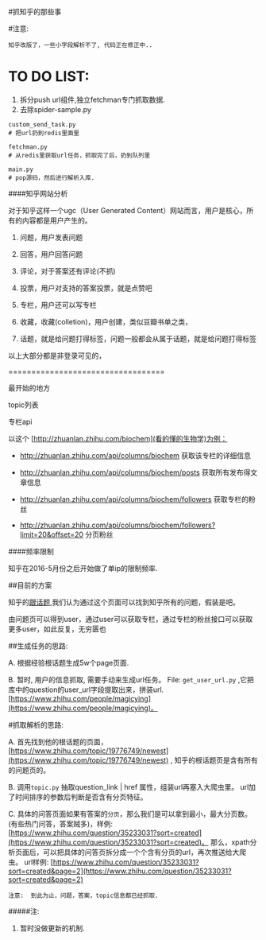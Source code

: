 #抓知乎的那些事

#注意:
```
知乎改版了，一些小字段解析不了, 代码正在修正中..
```


# TO DO LIST:

1. 拆分push url组件,独立fetchman专门抓取数据.
2. 去除spider-sample.py

```
custom_send_task.py 
# 把url扔到redis里面里

fetchman.py         
# 从redis里获取url任务，抓取完了后，扔到队列里

main.py             
# pop源码，然后进行解析入库.

```

####知乎网站分析

对于知乎这样一个ugc（User Generated Content）网站而言，用户是核心，所有的内容都是用户产生的。

1.  问题，用户发表问题

2.  回答，用户回答问题

3.  评论，对于答案还有评论(不抓)

4.  投票，用户对支持的答案投票，就是点赞吧

5.  专栏，用户还可以写专栏

6.  收藏，收藏(colletion)，用户创建，类似豆瓣书单之类，

7.  话题，就是给问题打得标签，问题一般都会从属于话题，就是给问题打得标签


以上大部分都是非登录可见的，

==================================

最开始的地方

topic列表

专栏api

以这个 [http://zhuanlan.zhihu.com/biochem](看的懂的生物学)为例：

* http://zhuanlan.zhihu.com/api/columns/biochem 获取该专栏的详细信息
* http://zhuanlan.zhihu.com/api/columns/biochem/posts 获取所有发布得文章信息

* http://zhuanlan.zhihu.com/api/columns/biochem/followers 获取专栏的粉丝
* http://zhuanlan.zhihu.com/api/columns/biochem/followers?limit=20&offset=20 分页粉丝


####频率限制

知乎在2016-5月份之后开始做了单ip的限制频率.


##目前的方案

知乎的[跟话题](https://www.zhihu.com/topic/19776749/questions),我们认为通过这个页面可以找到知乎所有的问题，假装是吧。

由问题页可以得到user，通过user可以获取专栏，通过专栏的粉丝接口可以获取更多user，如此反复，无穷匮也


##生成任务的思路:

A.  根据经验根话题生成5w个page页面.

B. 暂时, 用户的信息抓取, 需要手动来生成url任务。  File: `get_user_url.py`  ,它把库中的question的user_url字段提取出来，拼装url. [https://www.zhihu.com/people/magicying](https://www.zhihu.com/people/magicying)。


#抓取解析的思路:

A.  首先找到他的根话题的页面，[https://www.zhihu.com/topic/19776749/newest](https://www.zhihu.com/topic/19776749/newest) , 知乎的根话题页是含有所有的问题页的。

B.  调用`topic.py` 抽取question_link | href 属性，组装url再塞入大爬虫里。 url加了时间排序的参数后判断是否含有分页特征。  

C.  具体的问答页面如果有答案的`分页`，那么我们是可以拿到最小，最大分页数。 (有些热门问答，答案贼多)，样例: [https://www.zhihu.com/question/35233031?sort=created](https://www.zhihu.com/question/35233031?sort=created)。 那么，xpath分析页面后，可以把具体的问答页拆分成一个个含有分页的url，再次推送给大爬虫。 url样例: [https://www.zhihu.com/question/35233031?sort=created&page=2](https://www.zhihu.com/question/35233031?sort=created&page=2) 

`注意:  到此为止，问题，答案，topic信息都已经抓取.`


#####注:
1. 暂时没做更新的机制.
